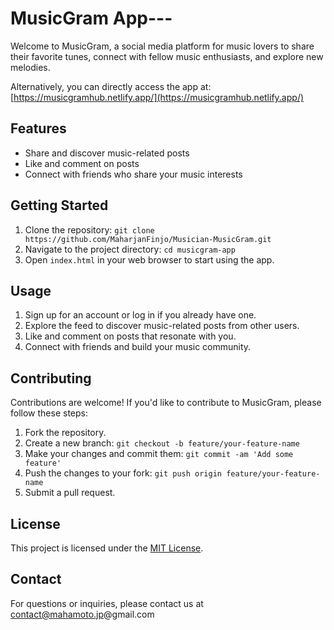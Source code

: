 # MusicGram App---

Welcome to MusicGram, a social media platform for music lovers to share their favorite tunes, connect with fellow music enthusiasts, and explore new melodies.

Alternatively, you can directly access the app at: [https://musicgramhub.netlify.app/](https://musicgramhub.netlify.app/)

## Features

- Share and discover music-related posts
- Like and comment on posts
- Connect with friends who share your music interests

## Getting Started

1. Clone the repository: `git clone https://github.com/MaharjanFinjo/Musician-MusicGram.git`
2. Navigate to the project directory: `cd musicgram-app`
3. Open `index.html` in your web browser to start using the app.

## Usage

1. Sign up for an account or log in if you already have one.
2. Explore the feed to discover music-related posts from other users.
3. Like and comment on posts that resonate with you.
4. Connect with friends and build your music community.

## Contributing

Contributions are welcome! If you'd like to contribute to MusicGram, please follow these steps:

1. Fork the repository.
2. Create a new branch: `git checkout -b feature/your-feature-name`
3. Make your changes and commit them: `git commit -am 'Add some feature'`
4. Push the changes to your fork: `git push origin feature/your-feature-name`
5. Submit a pull request.

## License

This project is licensed under the [MIT License](LICENSE).

## Contact

For questions or inquiries, please contact us at contact@mahamoto.jp@gmail.com
